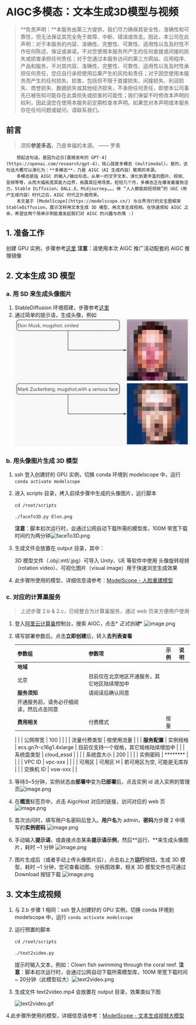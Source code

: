 # AIGC多模态：文本生成3D模型与视频

>**免责声明：**本服务由第三方提供，我们尽力确保其安全性、准确性和可靠性，但无法保证其完全免于故障、中断、错误或攻击。因此，本公司在此声明：对于本服务的内容、准确性、完整性、可靠性、适用性以及及时性不作任何陈述、保证或承诺，不对您使用本服务所产生的任何直接或间接的损失或损害承担任何责任；对于您通过本服务访问的第三方网站、应用程序、产品和服务，不对其内容、准确性、完整性、可靠性、适用性以及及时性承担任何责任，您应自行承担使用后果产生的风险和责任；对于因您使用本服务而产生的任何损失、损害，包括但不限于直接损失、间接损失、利润损失、商誉损失、数据损失或其他经济损失，不承担任何责任，即使本公司事先已被告知可能存在此类损失或损害的可能性；我们保留不时修改本声明的权利，因此请您在使用本服务前定期检查本声明。如果您对本声明或本服务存在任何问题或疑问，请联系我们。

## 前言

> 须知**参差多态**，乃是幸福的本源。 —— 罗素

        想起这句话，是因为近日[震撼发布的 GPT-4](https://openai.com/research/gpt-4)，核心就是多模态 (multimodal)。是的，这句话大概可以演化为：**多模态**，乃是 AIGC（AI 生成内容）繁荣的本源。
        多模态是指 AIGC 的输入/输出形态，从单一的文字文本，演化到更丰富的图片、视频、音频等等，从而大幅拓宽其能力边界，拓展其应用场景。短短几个月，多模态正在爆发着蓬勃活力，Stable Diffusion、DALL.E、Midjourney……，继 “人人都能拍短视频”的 UGC（用户生成内容）时代之后，AIGC 时代正扑面而来。
        本文基于 [ModelScope](https://modelscope.cn/) 与业界流行的文生图框架 StableDiffusion，展示怎样用文本生成 3D 模型、用文本生成视频。在快速感知 AIGC 之余，希望这两个简单示例能激发起我们对 AIGC 的兴趣与热情 :)

## 1. 准备工作

创建 GPU 实例，步骤参考[这里](https://aliyuque.antfin.com/lhr9kq/zcta0f/lc0grwqig23feyr7?singleDoc#EO1dq)
**注意**：请使用本次 AIGC 推广活动配套的 AIGC 推理镜像

## 2. 文本生成 3D 模型

### a. 用 SD 来生成头像图片

1. StableDiffusion 环境搭建，步骤参考[这里](https://aliyuque.antfin.com/lhr9kq/zcta0f/lc0grwqig23feyr7?singleDoc#DUtou)
2. 通过简单的提示语，生成头像，例如![image.png](1.png)

### b. 用头像图片生成 3D 模型

1. ssh 登入创建好的 GPU 实例，切换 conda 环境到 modelscope 中，运行
`conda activate modelscope`

2. 进入 scripts 目录，拷入前续步骤中生成的头像图片，运行脚本

   ```cd /root/scripts```

   ```./faceTo3D.py Elon.png```

   **注意**：脚本初次运行时，会通过公网自动下载所需的模型库，100M 带宽下载时间约为两分钟![faceTo3D.png](2.png)

3. 生成文件会放置在 output 目录，其中：

   3D 模型文件（.obj/.mtl/.jpg）可导入 Unity、UE 等软件中使用 头像旋转视频（rotation video）、可视化图片（visual image）用于快速浏览生成效果

4. 此步骤所使用的模型，详细信息请参考：[ModelScope - 人脸重建模型](https://modelscope.cn/models/damo/cv_resnet50_face-reconstruction)

### c. 对应的计算巢服务

> 上述步骤 2.b & 2.c，已经整合为计算巢服务，通过 web 页来方便用户使用

1. 登入[阿里云计算巢](https://computenest.console.aliyun.com/user/cn-hangzhou/recommendService)控制台，搜索 AIGC，点击*
   *正式创建**
![image.png](3.png)

2. 填写部署参数后，点击**立即创建**后，转入**去列表查看**

   | **参数组** | **参数项** | **示例** | **说明** |
   | --- | --- | --- | --- |
   | **地域** |
   | 北京 | 目前仅在北京地区开通服务，其它地区陆续增加中 |
   | **服务须知** | 请阅读后确认同意 |
   | 开通服务前，请务必仔细阅读，然后点击同意 |
   | **费用相关** | 付费模式 | 按量 |
   |
   | | 公网带宽 | 100 |
   |
   | | 流量付费类型 | 按使用流量 |
   |
   | **服务配置** | 实例规格 | ecs.gn7r-c16g1.4xlarge | 目前仅支持一个规格，其它规格陆续增加中 |
   | | 系统盘类型 | cloud_essd |
   |
   | | 系统盘大小 | 200 |
   |
   | | 实例密码 | ******** |
   |
   | | VPC ID | vpc-xxx |
   |
   | | 可用区 | 可用区 H | 若可用区为空, 可能是无库存 |
   | | 交换机 ID | vsw-xxx |
   |

3. 等待3~5分钟，实例状态由**部署中**变为**已部署**后，点击实例 id
   进入实例的管理页![image.png](4.png)
4. 在**概览**标签页中，点击 AigcHost 对应的链接，访问对应的 web
   页![image.png](5.png)
5. 首次访问时，填写用户名密码后登入。**用户名**为 admin，**密码**为步骤 2 中填写的**实例密码**
![image.png](6.png)

6. 手动输入**提示语**，或直接点击某条**提示语示例**，然后**运行，**来生成头像图片，耗时 ~1 分钟
![image.png](7.png)

7. 图片生成后（或者手动上传头像图片后），点击右上方**运行**按钮，生成 3D 模型，耗时 ~1 分钟，您可查看动图、分拆图效果，相关 3D 模型文件也可通过 Download 按钮下载
![image.png](8.png)

## 3. 文本生成视频

1. 与 2.b 步骤 1 相同：ssh 登入创建好的 GPU 实例，切换 conda 环境到 modelscope 中，运行
`conda activate modelscope`

2. 运行预置的脚本

   ```cd /root/scripts```

   ```./text2video.py```

   提示时输入文本，例如：Clown fish swimming through the coral reef.
**注意**：脚本初次运行时，会通过公网自动下载所需模型库，100M 带宽下载时间~
20分钟（此模型较大）![text2video.png](9.png)

3. 生成文件 text2video.mp4 会放置在 output 目录，效果类似下图

   ![text2video.gif](10.gif)

4.此步骤所使用的模型，详细信息请参考：[ModelScope - 文本生成视频大模型](https://modelscope.cn/models/damo/text-to-video-synthesis/summary)
